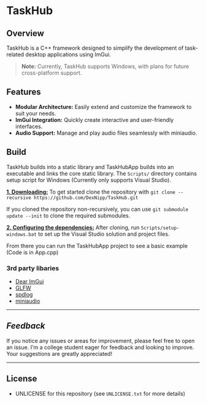 # TaskHub
## Overview
TaskHub is a C++ framework designed to simplify the development of task-related desktop applications using ImGui.
> **Note:** Currently, TaskHub supports Windows, with plans for future cross-platform support.
## Features
- **Modular Architecture:** Easily extend and customize the framework to suit your needs.
- **ImGui Integration:** Quickly create interactive and user-friendly interfaces.
- **Audio Support:** Manage and play audio files seamlessly with miniaudio.

## Build
TaskHub builds into a static library and TaskHubApp builds into an executable and links the core static library. The `Scripts/` directory contains setup script for Windows (Currently only supports Visual Studio).

<ins>**1. Downloading:**</ins>
To get started clone the repository with `git clone --recursive https://github.com/DexNipp/TaskHub.git`

If you cloned the repository non-recursively, you can use `git submodule update --init` to clone the required submodules.

<ins>**2. Configuring the dependencies:**</ins>
After cloning, run `Scripts/setup-windows.bat` to set up the Visual Studio solution and project files.

From there you can run the TaskHubApp project to see a basic example (Code is in App.cpp)

### 3rd party libaries
- [Dear ImGui](https://github.com/ocornut/imgui)
- [GLFW](https://github.com/glfw/glfw)
- [spdlog](https://github.com/gabime/spdlog)
- [miniaudio](https://github.com/mackron/miniaudio)

---

## *Feedback*

If you notice any issues or areas for improvement, please feel free to open an issue. I'm a college student eager for feedback and looking to improve. Your suggestions are greatly appreciated!

---

## License
- UNLICENSE for this repository (see `UNLICENSE.txt` for more details)
